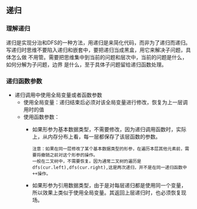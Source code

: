 ## 递归

### 理解递归
递归是实现分治和DFS的一种方法，用递归是来简化代码，而非为了递归而递归。
写递归时思维不要陷入递归和嵌套中，要把递归当成黑盒，用它来解决子问题，具体怎么做
不用管。需要把思维集中到当前的问题和层次中，当前的问题是什么，如何分解为子问题，边界
是什么，至于具体子问题留给递归函数处理。


### 递归函数参数
- 递归调用中使用全局变量或者函数参数
    - 使用全局变量：递归结束后必须对该全局变量进行修改，恢复为上一层调用时的值
    - 使用函数参数：  
        - 如果形参为基本数据类型，不需要修改，因为递归调用函数时，实际上，从内存分布上看，每一层都保存了该层函数的参数。  
        
              注意：如果在同一层修改了某个基本数据类型的形参，在遍历本层其他元素前，需要将撤销之前对这个形参的操作。  
              一般在二叉树中，不需要恢复。因为通常二叉树的遍历是dfs(cur.left),dfs(cur.right),这是两次递归，并不是在同一递归函数中++操作。
          
        - 如果形参为引用数据类型，由于是对每层递归都是使用同一个变量，所以效果上类似于使用全局变量。其返回上层递归时，也必须恢复现场。